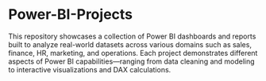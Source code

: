 # Power-BI-Projects
This repository showcases a collection of Power BI dashboards and reports built to analyze real-world datasets across various domains such as sales, finance, HR, marketing, and operations. Each project demonstrates different aspects of Power BI capabilities—ranging from data cleaning and modeling to interactive visualizations and DAX calculations.
